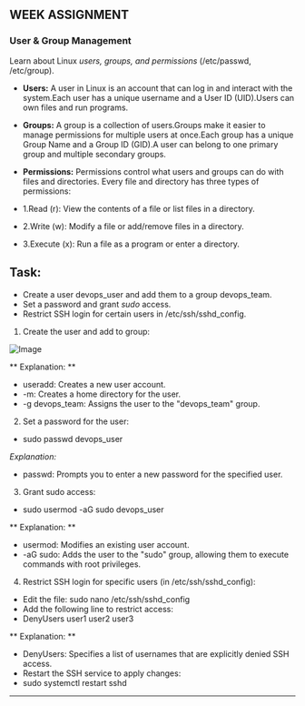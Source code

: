 ##  WEEK ASSIGNMENT

### **User & Group Management**

Learn about Linux *users, groups, and permissions* (/etc/passwd, /etc/group).

- **Users:** A user in Linux is an account that can log in and interact with the system.Each user has a unique username and a User ID (UID).Users can own files and run programs.

- **Groups:** A group is a collection of users.Groups make it easier to manage permissions for multiple users at once.Each group has a unique Group Name and a Group ID (GID).A user can belong to one primary group and multiple secondary groups.

- **Permissions:** Permissions control what users and groups can do with files and directories.
Every file and directory has three types of permissions:

- 1.Read (r): View the contents of a file or list files in a directory.

- 2.Write (w): Modify a file or add/remove files in a directory.

- 3.Execute (x): Run a file as a program or enter a directory.

## Task:

  - Create a user devops_user and add them to a group devops_team.
  - Set a password and grant *sudo* access.
  - Restrict SSH login for certain users in /etc/ssh/sshd_config.

1. Create the user and add to group:

![Image](Images/LinuxImg/Capture.PNG)

** Explanation: **

- useradd: Creates a new user account.
- -m: Creates a home directory for the user.
- -g devops_team: Assigns the user to the "devops_team" group.

2. Set a password for the user:

- sudo passwd devops_user

*Explanation:*

- passwd: Prompts you to enter a new password for the specified user.

3. Grant sudo access:

- sudo usermod -aG sudo devops_user

** Explanation: **

- usermod: Modifies an existing user account.
- -aG sudo: Adds the user to the "sudo" group, allowing them to execute commands with root privileges.

4. Restrict SSH login for specific users (in /etc/ssh/sshd_config):

- Edit the file:
  sudo nano /etc/ssh/sshd_config
- Add the following line to restrict access:
- DenyUsers user1 user2 user3

** Explanation: **

- DenyUsers: Specifies a list of usernames that are explicitly denied SSH access.
- Restart the SSH service to apply changes:
- sudo systemctl restart sshd

---
